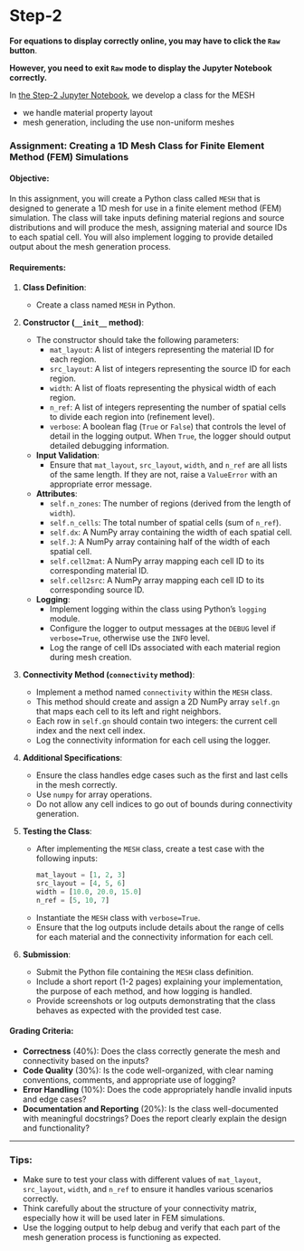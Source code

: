 # Step-2

**For equations to display correctly online, you may have to click the `Raw` button**.

**However, you need to exit `Raw` mode to display the Jupyter Notebook correctly.**

In [the Step-2 Jupyter Notebook](./Learning_FEM_1D_step2.ipynb),  we develop a class for the MESH
- we handle material property layout
- mesh generation, including the use non-uniform meshes 

### Assignment: Creating a 1D Mesh Class for Finite Element Method (FEM) Simulations

#### Objective:
In this assignment, you will create a Python class called `MESH` that is designed to generate a 1D mesh for use in a finite element method (FEM) simulation. The class will take inputs defining material regions and source distributions and will produce the mesh, assigning material and source IDs to each spatial cell. You will also implement logging to provide detailed output about the mesh generation process.

#### Requirements:

1. **Class Definition**:
   - Create a class named `MESH` in Python.

2. **Constructor (`__init__` method)**:
   - The constructor should take the following parameters:
     - `mat_layout`: A list of integers representing the material ID for each region.
     - `src_layout`: A list of integers representing the source ID for each region.
     - `width`: A list of floats representing the physical width of each region.
     - `n_ref`: A list of integers representing the number of spatial cells to divide each region into (refinement level).
     - `verbose`: A boolean flag (`True` or `False`) that controls the level of detail in the logging output. When `True`, the logger should output detailed debugging information.
   - **Input Validation**:
     - Ensure that `mat_layout`, `src_layout`, `width`, and `n_ref` are all lists of the same length. If they are not, raise a `ValueError` with an appropriate error message.
   - **Attributes**:
     - `self.n_zones`: The number of regions (derived from the length of `width`).
     - `self.n_cells`: The total number of spatial cells (sum of `n_ref`).
     - `self.dx`: A NumPy array containing the width of each spatial cell.
     - `self.J`: A NumPy array containing half of the width of each spatial cell.
     - `self.cell2mat`: A NumPy array mapping each cell ID to its corresponding material ID.
     - `self.cell2src`: A NumPy array mapping each cell ID to its corresponding source ID.
   - **Logging**:
     - Implement logging within the class using Python’s `logging` module.
     - Configure the logger to output messages at the `DEBUG` level if `verbose=True`, otherwise use the `INFO` level.
     - Log the range of cell IDs associated with each material region during mesh creation.

3. **Connectivity Method (`connectivity` method)**:
   - Implement a method named `connectivity` within the `MESH` class.
   - This method should create and assign a 2D NumPy array `self.gn` that maps each cell to its left and right neighbors.
   - Each row in `self.gn` should contain two integers: the current cell index and the next cell index.
   - Log the connectivity information for each cell using the logger.

4. **Additional Specifications**:
   - Ensure the class handles edge cases such as the first and last cells in the mesh correctly.
   - Use `numpy` for array operations.
   - Do not allow any cell indices to go out of bounds during connectivity generation.

5. **Testing the Class**:
   - After implementing the `MESH` class, create a test case with the following inputs:
     ```python
     mat_layout = [1, 2, 3]
     src_layout = [4, 5, 6]
     width = [10.0, 20.0, 15.0]
     n_ref = [5, 10, 7]
     ```
   - Instantiate the `MESH` class with `verbose=True`.
   - Ensure that the log outputs include details about the range of cells for each material and the connectivity information for each cell.

6. **Submission**:
   - Submit the Python file containing the `MESH` class definition.
   - Include a short report (1-2 pages) explaining your implementation, the purpose of each method, and how logging is handled.
   - Provide screenshots or log outputs demonstrating that the class behaves as expected with the provided test case.

#### Grading Criteria:
- **Correctness** (40%): Does the class correctly generate the mesh and connectivity based on the inputs?
- **Code Quality** (30%): Is the code well-organized, with clear naming conventions, comments, and appropriate use of logging?
- **Error Handling** (10%): Does the code appropriately handle invalid inputs and edge cases?
- **Documentation and Reporting** (20%): Is the class well-documented with meaningful docstrings? Does the report clearly explain the design and functionality?

---

### Tips:
- Make sure to test your class with different values of `mat_layout`, `src_layout`, `width`, and `n_ref` to ensure it handles various scenarios correctly.
- Think carefully about the structure of your connectivity matrix, especially how it will be used later in FEM simulations.
- Use the logging output to help debug and verify that each part of the mesh generation process is functioning as expected.
